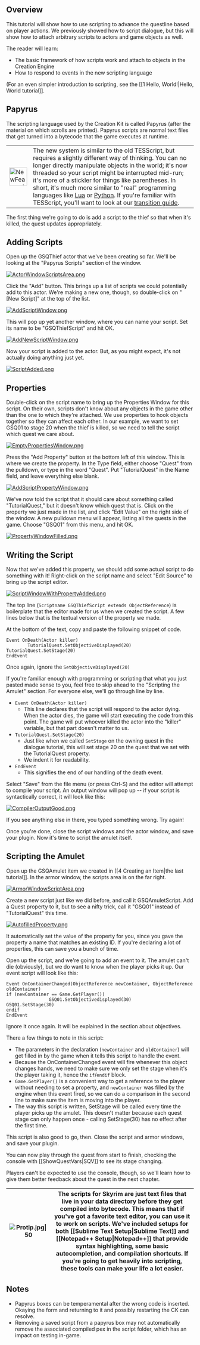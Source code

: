 ## Overview

This tutorial will show how to use scripting to advance the questline based on player actions. We previously showed how to script dialogue, but this will show how to attach arbitrary scripts to actors and game objects as well.

The reader will learn:

-   The basic framework of how scripts work and attach to objects in the Creation Engine
-   How to respond to events in the new scripting language

(For an even simpler introduction to scripting, see the [[1 Hello, World!|Hello, World tutorial]].

## Papyrus

The scripting language used by the Creation Kit is called Papyrus (after the material on which scrolls are printed). Papyrus scripts are normal text files that get turned into a bytecode that the game executes at runtime.

<table><tbody><tr><td><a href="https://ck.uesp.net/wiki/File:NewFeature.jpg"><img alt="NewFeature.jpg" src="https://ck.uesp.net/w/images/thumb/d/dc/NewFeature.jpg/48px-NewFeature.jpg" decoding="async" width="48" height="48" srcset="https://ck.uesp.net/w/images/d/dc/NewFeature.jpg 1.5x"></a></td><td>The new system is similar to the old TESScript, but requires a slightly different way of thinking. You can no longer directly manipulate objects in the world; it's now threaded so your script might be interrupted mid-run; it's more of a stickler for things like parentheses. In short, it's much more similar to "real" programming languages like <a rel="nofollow" href="http://lua.org/">Lua</a> or <a rel="nofollow" href="http://python.org/">Python</a>. If you're familiar with TESScript, you'll want to look at our <a href="https://ck.uesp.net/wiki/Differences_from_Previous_Scripting" title="Differences from Previous Scripting">transition guide</a>.</td></tr></tbody></table>

The first thing we're going to do is add a script to the thief so that when it's killed, the quest updates appropriately.

## Adding Scripts

Open up the GSQThief actor that we've been creating so far. We'll be looking at the "Papyrus Scripts" section of the window.

[![ActorWindowScriptsArea.png](https://ck.uesp.net/w/images/thumb/7/74/ActorWindowScriptsArea.png/600px-ActorWindowScriptsArea.png)](https://ck.uesp.net/wiki/File:ActorWindowScriptsArea.png)

Click the "Add" button. This brings up a list of scripts we could potentially add to this actor. We're making a new one, though, so double-click on "\[New Script\]" at the top of the list.

[![AddScriptWindow.png](https://ck.uesp.net/w/images/1/12/AddScriptWindow.png)](https://ck.uesp.net/wiki/File:AddScriptWindow.png)

This will pop up yet another window, where you can name your script. Set its name to be "GSQThiefScript" and hit OK.

[![AddNewScriptWindow.png](https://ck.uesp.net/w/images/8/82/AddNewScriptWindow.png)](https://ck.uesp.net/wiki/File:AddNewScriptWindow.png)

Now your script is added to the actor. But, as you might expect, it's not actually doing anything just yet.

[![ScriptAdded.png](https://ck.uesp.net/w/images/a/af/ScriptAdded.png)](https://ck.uesp.net/wiki/File:ScriptAdded.png)

## Properties

Double-click on the script name to bring up the Properties Window for this script. On their own, scripts don't know about any objects in the game other than the one to which they're attached. We use properties to hook objects together so they can affect each other. In our example, we want to set GSQ01 to stage 20 when the thief is killed, so we need to tell the script which quest we care about.

[![EmptyPropertiesWindow.png](https://ck.uesp.net/w/images/1/15/EmptyPropertiesWindow.png)](https://ck.uesp.net/wiki/File:EmptyPropertiesWindow.png)

Press the "Add Property" button at the bottom left of this window. This is where we create the property. In the Type field, either choose "Quest" from the pulldown, or type in the word "Quest". Put "TutorialQuest" in the Name field, and leave everything else blank.

[![AddScriptPropertyWindow.png](https://ck.uesp.net/w/images/9/9b/AddScriptPropertyWindow.png)](https://ck.uesp.net/wiki/File:AddScriptPropertyWindow.png)

We've now told the script that it should care about something called "TutorialQuest," but it doesn't know which quest that is. Click on the property we just made in the list, and click "Edit Value" on the right side of the window. A new pulldown menu will appear, listing all the quests in the game. Choose "GSQ01" from this menu, and hit OK.

[![PropertyWindowFilled.png](https://ck.uesp.net/w/images/1/1b/PropertyWindowFilled.png)](https://ck.uesp.net/wiki/File:PropertyWindowFilled.png)

## Writing the Script

Now that we've added this property, we should add some actual script to do something with it! Right-click on the script name and select "Edit Source" to bring up the script editor.

[![ScriptWindowWithPropertyAdded.png](https://ck.uesp.net/w/images/5/59/ScriptWindowWithPropertyAdded.png)](https://ck.uesp.net/wiki/File:ScriptWindowWithPropertyAdded.png)

The top line (`Scriptname GSQThiefScript extends ObjectReference`) is boilerplate that the editor made for us when we created the script. A few lines below that is the textual version of the property we made.

At the bottom of the text, copy and paste the following snippet of code.

```
Event OnDeath(Actor killer)
        TutorialQuest.SetObjectiveDisplayed(20)
TutorialQuest.SetStage(20)
EndEvent
```

Once again, ignore the `SetObjectiveDisplayed(20)`

If you're familiar enough with programming or scripting that what you just pasted made sense to you, feel free to skip ahead to the "Scripting the Amulet" section. For everyone else, we'll go through line by line.

-   `Event OnDeath(Actor killer)`
    -   This line declares that the script will respond to the actor dying. When the actor dies, the game will start executing the code from this point. The game will put whoever killed the actor into the "killer" variable, but that part doesn't matter to us.
-   `TutorialQuest.SetStage(20)`
    -   Just like when we called `SetStage` on the owning quest in the dialogue tutorial, this will set stage 20 on the quest that we set with the TutorialQuest property.
    -   We indent it for readability.
-   `EndEvent`
    -   This signifies the end of our handling of the death event.

Select "Save" from the file menu (or press Ctrl-S) and the editor will attempt to compile your script. An output window will pop up -- if your script is syntactically correct, it will look like this:

[![CompilerOutputGood.png](https://ck.uesp.net/w/images/8/8c/CompilerOutputGood.png)](https://ck.uesp.net/wiki/File:CompilerOutputGood.png)

If you see anything else in there, you typed something wrong. Try again!

Once you're done, close the script windows and the actor window, and save your plugin. Now it's time to script the amulet itself.

## Scripting the Amulet

Open up the GSQAmulet item we created in [[4 Creating an Item|the last tutorial]]. In the armor window, the scripts area is on the far right.

[![ArmorWindowScriptArea.png](https://ck.uesp.net/w/images/thumb/c/c7/ArmorWindowScriptArea.png/600px-ArmorWindowScriptArea.png)](https://ck.uesp.net/wiki/File:ArmorWindowScriptArea.png)

Create a new script just like we did before, and call it GSQAmuletScript. Add a Quest property to it, but to see a nifty trick, call it "GSQ01" instead of "TutorialQuest" this time.

[![AutofilledProperty.png](https://ck.uesp.net/w/images/3/34/AutofilledProperty.png)](https://ck.uesp.net/wiki/File:AutofilledProperty.png)

It automatically set the value of the property for you, since you gave the property a name that matches an existing ID. If you're declaring a lot of properties, this can save you a bunch of time.

Open up the script, and we're going to add an event to it. The amulet can't die (obviously), but we do want to know when the player picks it up. Our event script will look like this:

```
Event OnContainerChanged(ObjectReference newContainer, ObjectReference oldContainer)
if (newContainer == Game.GetPlayer())
                GSQ01.SetObjectivedisplayed(30)
GSQ01.SetStage(30)
endif
EndEvent
```

Ignore it once again. It will be explained in the section about objectives.

There a few things to note in this script:

-   The parameters in the declaration (`newContainer` and `oldContainer`) will get filled in by the game when it tells this script to handle the event.
-   Because the OnContainerChanged event will fire whenever this object changes hands, we need to make sure we only set the stage when it's the player taking it, hence the `if`/`endif` block.
-   `Game.GetPlayer()` is a convenient way to get a reference to the player without needing to set a property, and `newContainer` was filled by the engine when this event fired, so we can do a comparison in the second line to make sure the item is moving into the player.
-   The way this script is written, SetStage will be called every time the player picks up the amulet. This doesn't matter because each quest stage can only happen once - calling SetStage(30) has no effect after the first time.

This script is also good to go, then. Close the script and armor windows, and save your plugin.

You can now play through the quest from start to finish, checking the console with [[ShowQuestVars|SQV]] to see its stage changing.

Players can't be expected to use the console, though, so we'll learn how to give them better feedback about the quest in the next chapter.

| ![Protip.jpg\|50](https://ck.uesp.net/w/images/thumb/6/6a/Protip.jpg/48px-Protip.jpg) | The scripts for Skyrim are just text files that live in your data directory before they get compiled into bytecode. This means that if you've got a favorite text editor, you can use it to work on scripts. We've included setups for both [[Sublime Text Setup\|Sublime Text]] and [[Notepad++ Setup\|Notepad++]] that provide syntax highlighting, some basic autocompletion, and compilation shortcuts. If you're going to get heavily into scripting, these tools can make your life a lot easier. |
| ------------------------------------------------------------------------------------- | ------------------------------------------------------------------------------------------------------------------------------------------------------------------------------------------------------------------------------------------------------------------------------------------------------------------------------------------------------------------------------------------------------------------------------------------------------------------------------------------------------- |

## Notes

-   Papyrus boxes can be temperamental after the wrong code is inserted. Okaying the form and returning to it and possibly restarting the CK can resolve.
-   Removing a saved script from a papyrus box may not automatically remove the associated compiled pex in the script folder, which has an impact on testing in-game.